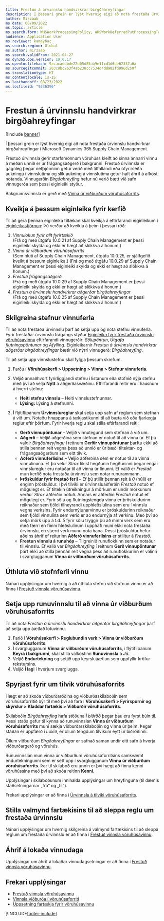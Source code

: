 ```yaml
---
title: Frestun á úrvinnslu handvirkrar birgðahreyfingar
description: Í þessari grein er lýst hvernig eigi að nota frestaða úrvinnslu handvirkrar birgðahreyfingar í Microsoft Dynamics 365 Supply Chain Management.
author: Mirzaab
ms.date: 08/09/2022
ms.topic: article
ms.search.form: WHSWorkProcessingPolicy, WHSWorkDeferredPutProcessingTask
audience: Application User
ms.reviewer: kamaybac
ms.search.region: Global
ms.author: mirzaab
ms.search.validFrom: 2021-04-27
ms.dyn365.ops.version: 10.0.17
ms.openlocfilehash: 9acacaddbde22d05d85ab9e11cd1d6de62337a6a
ms.sourcegitcommit: 203c8bc263f4ab238cc7534d4dd902fd996d2b0f
ms.translationtype: HT
ms.contentlocale: is-IS
ms.lasthandoff: 08/23/2022
ms.locfileid: "9336396"
---
```

# <a name="deferred-processing-of-manual-inventory-movement"></a>Frestun á úrvinnslu handvirkrar birgðahreyfingar

[!include [banner](../includes/banner.md)]

Í þessari grein er lýst hvernig eigi að nota frestaða úrvinnslu handvirkrar birgðahreyfingar í Microsoft Dynamics 365 Supply Chain Management.

Frestuð úrvinnsla gerir starfsmönnum vöruhúss kleift að sinna annarri vinnu á meðan unnið er úr frágangsaðgerð í bakgrunni. Frestuð úrvinnsla er gagnleg þegar netþjónninn getur verið með tilfallandi eða ófyrirséða aukningu í vinnslutíma og slík aukning á vinnslutíma getur haft áhrif á afköst notanda. Vinnugerðin *Birgðahreyfing* hefur nú verið bætt við safn vinnugerða sem þessi eiginleiki styður.

Bakgrunnsvinnsla er gerð með [Vinna úr viðburðum vöruhúsaforrits](warehouse-app-events.md).

## <a name="turn-on-this-feature-for-your-system"></a>Kveikja á þessum eiginleika fyrir kerfið

Til að gera þennan eiginleika tiltækan skal kveikja á eftirfarandi eiginleikum í [eiginleikastjórnun](../../fin-ops-core/fin-ops/get-started/feature-management/feature-management-overview.md): Þú verður að kveikja á þeim í þessari röð:

1. *Vinnulokun fyrir allt fyrirtækið*<br>(Frá og með útgáfu 10.0.21 af Supply Chain Management er þessi eiginleiki skylda og ekki er hægt að slökkva á honum.)
1. *Vinna úr viðburðum vöruhúsaforrits*<br>(Sem hluti af Supply Chain Management, útgáfa 10.0.25, er sjálfgefið kveikt á þessum eiginleika.) (Frá og með útgáfu 10.0.29 af Supply Chain Management er þessi eiginleiki skylda og ekki er hægt að slökkva á honum.)
1. *Frestuð frágangsaðgerð*<br>(Frá og með útgáfu 10.0.29 af Supply Chain Management er þessi eiginleiki skylda og ekki er hægt að slökkva á honum.)
1. *Frestun á úrvinnslu handvirkrar aðgerðar birgðahreyfingar*<br>(Frá og með útgáfu 10.0.25 af Supply Chain Management er þessi eiginleiki skylda og ekki er hægt að slökkva á honum.)

## <a name="configure-the-work-processing-policies"></a>Skilgreina stefnur vinnuferla

Til að nota frestaða úrvinnslu þarf að setja upp og nota stefnu vinnuferla. Fyrir frestaðar úrvinnslu frágangs styður [Eiginleika fyrir frestaða úrvinnslu vöruhúsavinnu](deferred-put.md) eftirfarandi vinnugerðir: *Sölupöntun*, *Útgáfa flutningspöntunar* og *Áfylling*. Eiginleikarnir *Frestun á úrvinnslu handvirkrar aðgerðar birgðahreyfingar* bætir við nýrri vinnugerð: *Birgðahreyfing*.

Til að setja upp vinnslustefnu skal fylgja þessum skrefum.

1. Farðu í **Vöruhúsakerfi \> Uppsetning \> Vinna \> Stefnur vinnuferla**.
1. Veljið annaðhvort fyrirliggjandi stefnu í listanum eða stofnið nýja stefnu með því að velja **Nýtt** á aðgerðasvæðinu. Eftirfarandi reitir eru í hausnum á hverri stefnu:

    - **Heiti stefnu vinnslu** – Heiti vinnslustefnunnar.
    - **Lýsing:** Lýsing á stefnunni.

1. Í flýtiflipanum **Úrvinnslureglur** skal setja upp safn af reglum sem stefnan á við um. Notaðu hnappana á tækjastikunni til að bæta við eða fjarlægja reglur eftir þörfum. Fyrir hverja reglu skal stilla eftirfarandi reiti:

    - **Gerð vinnupöntunar** – Veljið vinnutegund sem stefnan á við um.
    - **Aðgerð** – Veljið aðgerðina sem stefnan er notuð til að vinna úr. Ef þú valdir *Birgðahreyfingu* í reitnum **Gerðir vinnupöntunar** þarftu ekki að stilla þennan reit vegna þess að unnið er úr bæði tiltektar- og frágangsaðgerðum sem eitt tilvik.
    - **Aðferð vinnuferlisins** – Veljið aðferðina sem er notuð til að vinna vinnulínuna. Ef þú velur *Strax* líkist hegðunin hegðuninni þegar engar vinnslureglur eru notaðar til að vinna úr línunni. Ef valið er *Frestað* mun kerfið nota frestaða úrvinnslu sem notar runurammann.
    - **Þröskuldur fyrir frestað ferli** – Ef þú stillir þennan reit á *0* (núll) er enginn þröskuldur. Í því tilviki er úrvinnsluaðferðin *Frestað* notuð ef mögulegt er. Ef tiltekin útreikningur á mörkum er undir mörkunum verður *Strax* aðferðin notuð. Annars er aðferðin *Frestað* notuð ef mögulegt er. Fyrir sölu og flutningstengda vinnu er þröskuldurinn reiknaður sem fjöldi tilheyrandi upphleðslulína sem eru í vinnslu vegna verksins. Fyrir endurnýjunarvinnu er þröskuldurinn reiknaður sem fjöldi vinnulína sem verið er að endurnýja af verkinu. Með því að setja mörk upp á t.d. *5* fyrir sölu tryggir þú að minni verk sem eru með færri en fimm hleðslulínum í upphafi muni ekki nota frestaða úrvinnslu, en stærri verk munu nota hana. Þessi þröskuldur hefur aðeins áhrif ef reiturinn **Aðferð vinnuferlisins** er stilltur á *Frestað*.
    - **Frestun vinnslu á runuhóp** – Tilgreinið runuflokkinn sem er notaður til vinnslu. Ef valið var *Birgðahreyfing* í reitnum **Gerð vinnupöntunar** þarf ekki að stilla þennan reit vegna þess að runuflokkurinn er valinn í svarglugganum **Vinna úr viðburðum vöruhúsaforrits**.

## <a name="assign-the-work-creation-policy"></a>Úthluta við stofnferli vinnu

Nánari upplýsingar um hvernig á að úthluta stefnu við stofnun vinnu er að finna í [Frestuð vinnsla vöruhúsavinnu](deferred-put.md).

## <a name="set-up-a-batch-job-to-process-warehouse-app-events"></a>Setja upp runuvinnslu til að vinna úr viðburðum vöruhúsaforrits

Til að nota *Frestun á úrvinnslu handvirkrar aðgerðar birgðahreyfingar* þarf að setja upp áætlað lotuvinnu.

1. Farið í **Vöruhúsakerfi \> Reglubundin verk \> Vinna úr viðburðum vöruhúsaforrits**.
1. Í svarglugganum **Vinna úr viðburðum vöruhúsaforrits**, í flýtiflipanum **Keyra í bakgrunni**, skal stilla valkostinn **Runuvinnsla** á *Já*.
1. Veljið **Endurtekning** og setjið upp keyrsluáætlun sem uppfyllir kröfur rekstursins.
1. Veljið **Í lagi** í hverjum svarglugga.

## <a name="inquire-about-the-warehouse-app-events"></a>Spyrjast fyrir um tilvik vöruhúsaforrits

Hægt er að skoða viðburðaröðina og viðburðaskilaboðin sem vöruhúsaforritið býr til með því að fara í **Vöruhúsakerfi \> Fyrirspurnir og skýrslur \> Kladdar fartækis \> Viðburðir vöruhúsaforrits**.

Skilaboðin *Birgðahreyfing* hafa stöðuna *Í biðröð* þegar þau eru fyrst búin til. Þessi staða gefur til kynna að runuvinnslan **Vinna úr viðburðum vöruhúsaforrits** muni sækja viðburðarskilaboðin og vinna úr þeim. Þegar staðan er uppfærð í *Lokið*, er öllum tengdum tilvikum eytt úr biðröðinni.

Öllum viðburðum *Birgðahreyfingar* er safnað saman undir eitt safn á hverja viðburðargerð og vöruhús.

Runuvinnslan mun vinna úr viðburðum vöruhúsaforritsins samkvæmt endurtekningunni sem er sett upp í svarglugganum **Vinna úr viðburðum vöruhúsaforrits**. Þar til skilaboð eru unnin er því hægt að finna kenni vöruhússins með því að skoða reitinn **Kenni**.

Upplýsingar í skilaboðunum innihalda upplýsingar um hreyfinguna (til dæmis staðsetningarnar „frá“ og „til“).

Frekari upplýsingar er að finna í [Úrvinnsla á tilviki vöruhúsaforrits](warehouse-app-events.md).

## <a name="configure-the-mobile-device-menu-to-skip-the-deferred-processing-policy"></a>Stilla valmynd fartækisins til að sleppa reglu um frestaða úrvinnslu

Nánari upplýsingar um hvernig skilgreina á valmynd fartækisins til að sleppa reglum um frestaða úrvinnslu er að finna í [Frestuð vinnsla vöruhúsavinnu](deferred-put.md).

## <a name="impact-on-closed-work-dates"></a>Áhrif á lokaða vinnudaga

Upplýsingar um áhrif á lokaðar vinnudagsetningar er að finna í [Frestuð vinnsla vöruhúsavinnu](deferred-put.md).

## <a name="additional-resources"></a>Frekari upplýsingar

- [Frestuð vinnsla vöruhúsavinnu](deferred-put.md)
- [Vinnsla viðburða í vöruhúsaforriti](warehouse-app-events.md)
- [Uppsetning fartækja fyrir vöruhúsavinnu](configure-mobile-devices-warehouse.md)

[!INCLUDE[footer-include](../../includes/footer-banner.md)]
